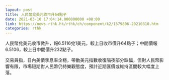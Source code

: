 ```yaml
---
layout: post
title: 人民幣兌美元收市升64點子
date: 2021-03-10 17:04:14.000000000 +08:00
link: https://news.rthk.hk/rthk/ch/component/k2/1579806-20210310.htm
categories: rthk
---
```


人民幣兌美元收市微升，報6.5116兌1美元，較上日收市價升64點子；中間價報6.5106，較上日中間價升232點子。

交易員指，日內美債孳息率企穩，帶動美元指數收復隔夜部分跌幅，但對人民幣影響有限，市場短期對人民幣仍持樂觀態度，預計近期匯價或維持區間較大幅度上落。

